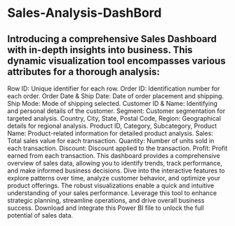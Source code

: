 # Sales-Analysis-DashBord
## Introducing a comprehensive Sales Dashboard with in-depth insights into business. This dynamic visualization tool encompasses various attributes for a thorough analysis:

Row ID: Unique identifier for each row.
Order ID: Identification number for each order.
Order Date & Ship Date: Date of order placement and shipping.
Ship Mode: Mode of shipping selected.
Customer ID & Name: Identifying and personal details of the customer.
Segment: Customer segmentation for targeted analysis.
Country, City, State, Postal Code, Region: Geographical details for regional analysis.
Product ID, Category, Subcategory, Product Name: Product-related information for detailed product analysis.
Sales: Total sales value for each transaction.
Quantity: Number of units sold in each transaction.
Discount: Discount applied to the transaction.
Profit: Profit earned from each transaction.
This dashboard provides a comprehensive overview of sales data, allowing you to identify trends, track performance, and make informed business decisions. Dive into the interactive features to explore patterns over time, analyze customer behavior, and optimize your product offerings. The robust visualizations enable a quick and intuitive understanding of your sales performance. Leverage this tool to enhance strategic planning, streamline operations, and drive overall business success. Download and integrate this Power BI file to unlock the full potential of sales data.
